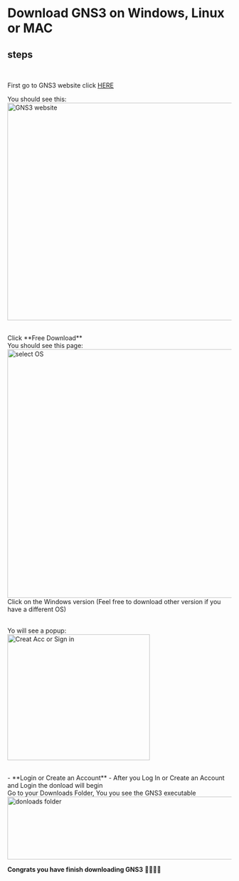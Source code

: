 # Download **GNS3 on Windows, Linux or MAC**

## steps
<br/>

First go to GNS3 website click <a href="https://gns3.com/">HERE </a>
<br>

You should see this:
<img width="776" height="489" alt="GNS3 website" src="https://github.com/user-attachments/assets/5c327103-7f82-4b3a-b05c-b3f155fc5c90" />

<br/>
Click **Free Download**

<br/>
You should see this page: <br/>
<img width="663" height="559" alt="select OS" src="https://github.com/user-attachments/assets/f1bbf441-7752-4d4d-8615-392914556398" />
<br/>
Click on the Windows version (Feel free to download other version if you have a different OS) <br/>
<br/>

Yo will see a popup: <br/>
<img width="320" height="283" alt="Creat Acc or Sign in" src="https://github.com/user-attachments/assets/b77111b0-fe1f-4ac6-b6ae-5be7bf002de5" />

<br/>
- **Login or Create an Account**
- After you Log In or Create an Account and Login the donload will begin

<br/>
Go to your Downloads Folder, You you see the GNS3 executable
<img width="563" height="141" alt="donloads folder" src="https://github.com/user-attachments/assets/127fa516-2615-4302-a0b2-d6117e74c6fb" />

<br/>

**Congrats you have finish downloading GNS3** 🎉🥳🎉🥳

